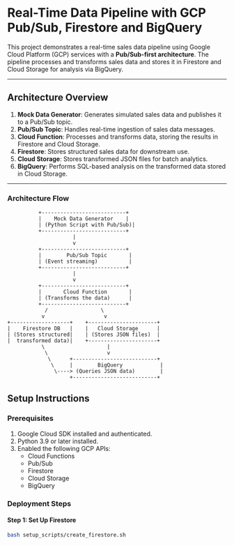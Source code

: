 # Real-Time Data Pipeline with GCP Pub/Sub, Firestore and BigQuery

This project demonstrates a real-time sales data pipeline using Google Cloud Platform (GCP) services with a **Pub/Sub-first architecture**. The pipeline processes and transforms sales data and stores it in Firestore and Cloud Storage for analysis via BigQuery.

---

## **Architecture Overview**

1. **Mock Data Generator**: Generates simulated sales data and publishes it to a Pub/Sub topic.
2. **Pub/Sub Topic**: Handles real-time ingestion of sales data messages.
3. **Cloud Function**: Processes and transforms data, storing the results in Firestore and Cloud Storage.
4. **Firestore**: Stores structured sales data for downstream use.
5. **Cloud Storage**: Stores transformed JSON files for batch analytics.
6. **BigQuery**: Performs SQL-based analysis on the transformed data stored in Cloud Storage.

---

### **Architecture Flow**

```plaintext
          +---------------------------+
          |    Mock Data Generator    |
          | (Python Script with Pub/Sub)| 
          +---------------------------+
                     |
                     v
          +---------------------------+
          |        Pub/Sub Topic       |
          | (Event streaming)          |
          +---------------------------+
                     |
                     v
          +---------------------------+
          |       Cloud Function       |
          | (Transforms the data)      |
          +---------------------------+
            /                 \
           v                   v
+-------------------+    +----------------------+
|    Firestore DB   |    |   Cloud Storage      |
| (Stores structured|    | (Stores JSON files)  |
|  transformed data)|    +----------------------+
           \                    |
            \                   v
             \      +---------------------------+
              \     |        BigQuery            |
               \----> (Queries JSON data)        |
                    +---------------------------+
```



## Setup Instructions

### Prerequisites
1. Google Cloud SDK installed and authenticated.
2. Python 3.9 or later installed.
3. Enabled the following GCP APIs:
    - Cloud Functions
    - Pub/Sub
    - Firestore
    - Cloud Storage
    - BigQuery


### Deployment Steps
#### Step 1: Set Up Firestore
```bash
bash setup_scripts/create_firestore.sh
```
